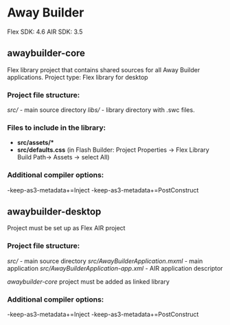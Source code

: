 # Away Builder

Flex SDK: 4.6
AIR SDK: 3.5

## awaybuilder-core
Flex library project that contains shared sources for all Away Builder applications.
Project type: Flex library for desktop

### Project file structure:
_src/_ - main source directory
_libs/_ - library directory with .swc files.

### Files to include in the library:
* __src/assets/*__
* __src/defaults.css__
(in Flash Builder: Project Properties -> Flex Library Build Path-> Assets -> select All)

### Additional compiler options:
-keep-as3-metadata+=Inject -keep-as3-metadata+=PostConstruct

## awaybuilder-desktop
Project must be set up as Flex AIR project

### Project file structure:
_src/_ - main source directory
_src/AwayBuilderApplication.mxml_ - main application
_src/AwayBuilderApplication-app.xml_ - AIR application descriptor

_awaybuilder-core_ project must be added as linked library

### Additional compiler options:
-keep-as3-metadata+=Inject -keep-as3-metadata+=PostConstruct
